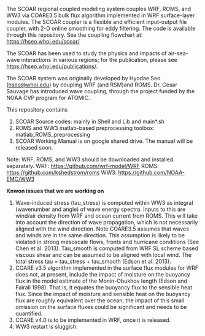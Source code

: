 The SCOAR regional coupled modeling system couples WRF, ROMS, and WW3 via COARE3.5 bulk flux algorithm implemented in WRF surface-layer modules.  The SCOAR coupler is a flexible and efficient input-output file coupler, with 2-D online smoothing for eddy filtering. The code is available through this repository. See the coupling flowchart at: https://hseo.whoi.edu/scoar/
  
The SCOAR has been used to study the physics and impacts of air-sea-wave interactions in various regions; for the publication, please see https://hseo.whoi.edu/publications/.

The SCOAR system was originally developed by Hyodae Seo (hseo@whoi.edu) by coupling WRF (and RSM)and ROMS. Dr. Cesar Sauvage has introduced wave coupling, through the project funded by the NOAA CVP program for ATOMIC.

This repository contains
1. SCOAR Source codes: mainly in Shell and Lib and main*.sh
2. ROMS and WW3 matlab-based preprocessing toolbox: matlab_ROMS_preprocessing
3. SCOAR Working Manual is on google shared drive. The manual will be released soon.

Note: WRF, ROMS, and WW3 should be downloaded and installed separately.
  WRF: https://github.com/wrf-model/WRF
  ROMS: https://github.com/kshedstrom/roms
  WW3: https://github.com/NOAA-EMC/WW3
  
**Knwon issues that we are working on**
1. Wave-induced stress (tau_stress) is computed within WW3 as integral (wavenumber and angle) of wave energy spectra. Inputs to this are wind/air density from WRF and ocean current from ROMS. This will take into account the direction of wave propagation, which is not necessarily aligned with the wind direction. Note COARE3.5 assumes that waves and winds are in the same direction. This assumption is likely to be violated in strong mesoscale flows, fronts and hurricane conditions (See Chen et al. 2013). Tau_smooth is computed from WRF SL scheme based viscous shear and can be assumed to be aligned with local wind. The total stress tau = tau_stress + tau_smooth (Edson et al. 2013). 
2. COARE v3.5 algorithm implemented in the surface flux modules for WRF does not, at present, include the impact of moisture on the buoyancy flux in the model estimate of the Monin-Obukhov length (Edson and Fairall 1998). That is, it equates the buoyancy flux to the sensible heat flux. Since the impact of moisture and sensible heat on the buoyancy flux are roughly equivalent over the ocean, the impact of this small omission on the surface fluxes could be significant and needs to be quantified.
3. COARE v4.0 is to be implemented in WRF, once it is released.
4. WW3 restart is sluggish. 
